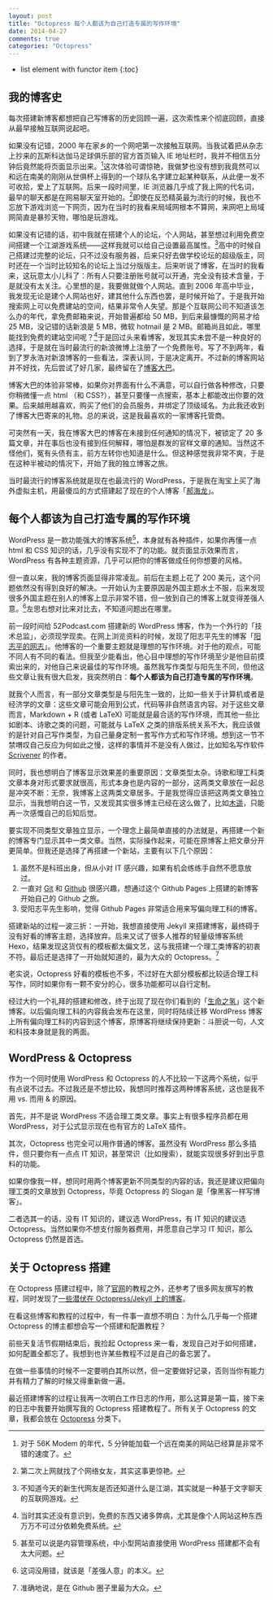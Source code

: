 ```yaml
---
layout: post
title: "Octopress 每个人都该为自己打造专属的写作环境"
date: 2014-04-27
comments: true
categories: "Octopress"
---
```


- list element with functor item
{:toc}

## 我的博客史

每次搭建新博客都想把自己写博客的历史回顾一遍，这次索性来个彻底回顾，直接从最早接触互联网说起吧。

如果没有记错，2000 年在家乡的一个网吧第一次接触互联网。当我试着把从杂志上抄来的瓦斯科达伽马足球俱乐部的官方首页输入 IE 地址栏时，我并不相信五分钟后竟然能将页面显示出来。<!--more-->[^1]这次体验可谓惊艳，我做梦也没有想到我竟然可以和远在南美的刚刚从世俱杯上得到的一个球队名字建立起某种联系，从此便一发不可收拾，爱上了互联网。后来一段时间里，IE 浏览器几乎成了我上网的代名词，最早的聊天都是在网易聊天室开始的。[^2]即使在反恐精英最为流行的时候，我也不忘放下游戏浏览一下网页，因为在当时的我看来局域网根本不算网，来网吧上局域网简直是暴殄天物，哪怕是玩游戏。

如果没有记错的话，初中我就在搭建个人的论坛，个人网站，甚至想过利用免费空间搭建一个江湖游戏系统——这样我就可以给自己设置最高属性。[^3]高中的时候自己搭建过完整的论坛，只不过没有服务器，后来只好去做学校论坛的超级版主，同时还在一个当时比较知名的论坛上当过分版版主。后来听说了博客，在当时的我看来，这玩意太小儿科了：所有人只要注册账号就可以开通，完全没有技术含量，于是就没有太关注。心里想的是，我要做就做个人网站。直到 2006 年高中毕业，我发现无论是建个人网站也好，建其他什么东西也罢，是时候开始了。于是我开始搜索网上可以免费建站的空间，结果非常令人失望。那是个互联网公司不知道该怎么办的年代，拿免费邮箱来说，开始普遍都给 50 MB，到后来最慷慨的网易才给 25 MB，没记错的话新浪是 5 MB，微软 hotmail 是 2 MB。邮箱尚且如此，哪里能找到免费的建站空间呢？[^4]于是回过头来看博客，发现其实未尝不是一种良好的选择，于是就在当时最流行的新浪微博上注册了一个免费账号。写了不到两年，看到了罗永浩对新浪博客的一些看法，深表认同，于是决定离开。不过新的博客网站并不好找，先后尝试了好几家，最终留在了[博客大巴](http://www.blogbus.com/)。

博客大巴的体验非常棒，如果你对界面有什么不满意，可以自行做各种修改，只要你稍微懂一点 html （和 CSS?），甚至只要懂一点搜索，基本上都能改出你要的效果。后来越用越喜欢，购买了他们的会员服务，并绑定了顶级域名。为此我还收到了博客大巴寄来的礼物。总的来说，这是我最喜欢的一家博客托管商。

可突然有一天，我在博客大巴的博客在未接到任何通知的情况下，被锁定了 20 多篇文章，并在事后也没有接到任何解释，哪怕是群发的官样文章的通知。当然这不怪他们，冤有头债有主，前方左转你也知道是什么。但这种感觉我非常不爽，于是在这种半被动的情况下，开始了我的独立博客之旅。

当时最流行的博客系统就是现在也最流行的 WordPress，于是我在淘宝上买了海外虚拟主机，用最傻瓜的方式搭建起了现在的个人博客「[郝海龙](http://haohailong.net/)」。

## 每个人都该为自己打造专属的写作环境

WordPress 是一款功能强大的博客系统[^5]，本身就有各种插件，如果你再懂一点 html 和 CSS 知识的话，几乎没有实现不了的功能。就页面显示效果而言，WordPress 有各种主题资源，几乎可以把你的博客做成任何你想要的风格。

但一直以来，我的博客页面显得非常凌乱。前后在主题上花了 200 美元，这个问题依然没有得到良好的解决。一开始认为主要原因是外国主题水土不服，后来发现很多外国主题在别人的博客上显示非常不错，但一放到自己的博客上就变得差强人意。[^6]左思右想对比来对比去，不知道问题出在哪里。

前一段时间给 52Podcast.com 搭建新的 WordPress 博客，作为一个外行的「技术总监」，必须现学现卖。在网上浏览资料的时候，发现了阳志平先生的博客「[阳志平的网志](http://www.yangzhiping.com)」。他博客的一个重要主题就是理想的写作环境。对于他的观点，可能不同人有不同的看法。但我至少能看出，他心目中理想的写作环境至少是他目前摸索出来的，对他自己来说最佳的写作环境。虽然我写作类型与阳先生不同，但他这些文章让我有很大启发，我突然明白：**每个人都该为自己打造专属的写作环境**。

就我个人而言，有一部分文章类型是与阳先生一致的，比如一些关于计算机或者是经济学的文章：这些文章可能会用到公式，代码等非自然语言内容。对于这些文章而言，Markdown + R (或者 LaTeX) 可能就是最合适的写作环境，而其他一些比如剧本、诗歌之类的问题，可能就与 LaTeX 之类的排版系统关系不大，我应该做的是针对自己写作类型，为自己量身定制一套写作方式和写作环境。想到这一节不禁喟叹自己反应为何如此之慢，这样的事情并不是没有人做过，比如知名写作软件 [Scrivener](http://www.literatureandlatte.com/scrivener.php) 的作者。

同时，我也想明白了博客显示效果差的重要原因：文章类型太杂。诗歌和理工科类文章本身对形式要求就很高，形式本身也是内容的一部分，这两类文章放在一起总是冲突不断：无奈，我博客上这两类文章居多。于是我觉得应该把这两类文章独立显示，当我想明白这一节，又发现其实很多博主已经在这么做了，比如[木遥](http://blog.farmostwood.net)，只能再一次感慨自己的后知后觉。

要实现不同类型文章独立显示，一个理念上最简单直接的办法就是，再搭建一个新的博客专门显示其中一类文章。当然，实际操作起来，可能在原博客上把文章分开更简单。但我还是选择了再搭建一个新站，主要有以下几个原因：

1. 虽然不是科班出身，但从小对 IT 感兴趣，如果有机会练练手自然不愿意放过。
2. 一直对 [Git](http://git-scm.com/) 和 [Github](https://github.com/) 很感兴趣，想通过这个 Github Pages 上搭建的新博客开始自己的 Github 之旅。
3. 受阳志平先生影响，觉得 Github Pages 非常适合用来写偏向理工科的博客。

搭建新站的过程一波三折：一开始，我想直接使用 Jekyll 来搭建博客，最终碍于没有好看的博客主题，选择放弃。后来又试了很多人推荐的轻量级博客系统 Hexo，结果发现这货仅有的模板都太偏文艺，这与我搭建一个理工类博客的初衷不符。最后还是选择了一开始就知道的，最为大众的 Octopress。[^7]

老实说，Octopress 好看的模板也不多，不过好在大部分模板都比较适合理工科写作，同时如果你有一颗不安分的心，很多功能都可以自行定制。

经过大约一个礼拜的搭建和修改，终于出现了现在你们看到的「[生命之氢](http://shengmingzhiqing.com/)」这个新博客。以后偏向理工科的内容我会发布在这里，同时将陆续迁移 WordPress 博客上所有偏向理工科的内容到这个博客，原博客将继续保持更新：斗胆说一句，人文和科技本身就是我的两面。

## WordPress & Octopress

作为一个同时使用 WordPress 和 Octopress 的人不比较一下这两个系统，似乎有点说不过去。不过我还是不想比较，我想同时推荐这两种博客系统，这也是我不用 vs. 而用 & 的原因。

首先，并不是说 WordPress 不适合理工类文章。事实上有很多程序员都在用 WordPress，对于公式显示现在也有官方的 LaTeX 插件。

其次，Octopress 也完全可以用作普通的博客。虽然没有 WordPress 那么多插件，但只要你有一点点 IT 知识，甚至常识（比如搜索），就能实现很多好到出乎意料的功能。

如果你像我一样，想同时用两个博客更新不同类型的内容的话，我还是建议把偏向理工类的文章放到 Octopress，毕竟 Octopress 的 Slogan 是「像黑客一样写博客」。

二者选其一的话，没有 IT 知识的，建议选 WordPress，有 IT 知识的建议选 Octopress。当然如果你不想支付服务器费用，并愿意自己学习 IT 知识，那么 Octopress 仍然是首选。

## 关于 Octopress 搭建

在 Octopress 搭建过程中，除了[官网](http://octopress.org/)的教程之外，还参考了很多网友撰写的教程，同时发现了[一些潜伏在 Octopress/Jekyll 上的博客](http://shengmingzhiqing.com/ebauche/jekyll-octopress-blogs.html)。

在看这些博客和教程的过程中，有一件事一直想不明白：为什么几乎每一个搭建Octopress 的博主都想会写一个搭建和配置教程？

前些天复活节假期结束后，我捡起 Octopress 来一看，发现自己对于如何搭建，如何配置全都忘了。我想到也许某些教程不过是自己的备忘罢了。

在做一些事情的时候不一定要明白其所以然，但一定要做好记录，否则当你有能力并有精力了解的时候又得重新做一遍。

最近搭建博客的过程让我再一次明白工作日志的作用，那么这算是第一篇，接下来的日志中我要开始撰写我的 Octopress 搭建教程了。所有关于 Octopress 的文章，我都会放在 [Octopress](http://shengmingzhiqing.com/blog/categories/octopress/) 分类下。

[^1]: 对于 56K Modem 的年代，5 分钟能加载一个远在南美的网站已经算是非常不错的速度了。
[^2]: 第二次上网就找了个网络女友，其实这事更惊艳。
[^3]: 不知道今天的新生代网友是否还知道什么是江湖，其实就是一种基于文字聊天的互联网游戏。
[^4]: 当时其实还没有意识到，免费的东西又诸多弊病，尤其是像个人网站这种东西万万不可过分依赖免费系统。
[^5]: 甚至可以说是内容管理系统，中小型网站直接使用 WordPress 搭建都不会有太大问题。
[^6]: 这词没用错，就该是「差强人意」的本义。
[^7]: 准确地说，是在 Github 圈子里最为大众。